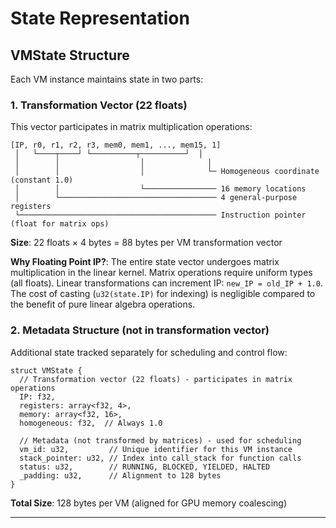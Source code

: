 # State Representation

## VMState Structure

Each VM instance maintains state in two parts:

### 1. Transformation Vector (22 floats)

This vector participates in matrix multiplication operations:

```
[IP, r0, r1, r2, r3, mem0, mem1, ..., mem15, 1]
 │   └────┬────┘ └──────────┬──────────┘  │
 │        │                  │              │
 │        │                  │              └─ Homogeneous coordinate (constant 1.0)
 │        │                  └──────────────── 16 memory locations
 │        └─────────────────────────────────── 4 general-purpose registers
 └──────────────────────────────────────────── Instruction pointer (float for matrix ops)
```

**Size**: 22 floats × 4 bytes = 88 bytes per VM transformation vector

**Why Floating Point IP?**: The entire state vector undergoes matrix multiplication in the linear kernel. Matrix operations require uniform types (all floats). Linear transformations can increment IP: `new_IP = old_IP + 1.0`. The cost of casting (`u32(state.IP)` for indexing) is negligible compared to the benefit of pure linear algebra operations.

### 2. Metadata Structure (not in transformation vector)

Additional state tracked separately for scheduling and control flow:

```wgsl
struct VMState {
  // Transformation vector (22 floats) - participates in matrix operations
  IP: f32,
  registers: array<f32, 4>,
  memory: array<f32, 16>,
  homogeneous: f32,  // Always 1.0
  
  // Metadata (not transformed by matrices) - used for scheduling
  vm_id: u32,         // Unique identifier for this VM instance
  stack_pointer: u32, // Index into call_stack for function calls
  status: u32,        // RUNNING, BLOCKED, YIELDED, HALTED
  _padding: u32,      // Alignment to 128 bytes
}
```

**Total Size**: 128 bytes per VM (aligned for GPU memory coalescing)

---

